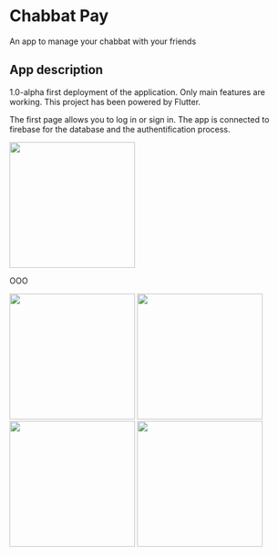 # Chabbat Pay

An app to manage your chabbat with your friends

## App description

1.0-alpha   first deployment of the application. Only main features are working.
This project has been powered by Flutter.

The first page allows you to log in or sign in. The app is connected to firebase for the database and the authentification process.

<img src="https://user-images.githubusercontent.com/69756617/195408432-3f378e2c-c949-4770-aabc-6243b0d3dcaf.png" width="220">

OOO

<img src="https://user-images.githubusercontent.com/69756617/195408473-eab7b495-c130-4982-8fd8-ea13a3599b73.png" width="220">

<img src="https://user-images.githubusercontent.com/69756617/195408480-c345eba9-51d7-4e98-b1c4-b768be99dd41.png" width="220">
<img src="https://user-images.githubusercontent.com/69756617/195408485-932d8072-0ff9-445d-8bfe-38ce2ffdf3d6.png" width="220">
<img src="https://user-images.githubusercontent.com/69756617/195408495-9dc757fe-c8a0-494a-8868-9010dcf1d4d4.png" width="220">
